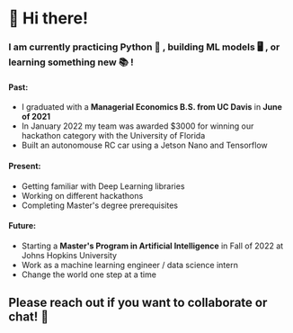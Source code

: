 <!--
**cvaisnor/cvaisnor** is a ✨ _special_ ✨ repository because its `README.md` (this file) appears on your GitHub profile.

Here are some ideas to get you started:

- 🔭 I’m currently working on ...
- 🌱 I’m currently learning ...
- 👯 I’m looking to collaborate on ...
- 🤔 I’m looking for help with ...
- 💬 Ask me about ...
- 📫 How to reach me: ...
- 😄 Pronouns: ...
- ⚡ Fun fact: ...
-->


# 👋 Hi there!
### I am currently practicing Python 🐍 , building ML models 🖥 , or learning something new 📚 !

#### Past: 
* I graduated with a __Managerial Economics B.S. from UC Davis__ in __June of 2021__
* In January 2022 my team was awarded $3000 for winning our hackathon category with the University of Florida
* Built an autonomouse RC car using a Jetson Nano and Tensorflow

#### Present:
* Getting familiar with Deep Learning libraries
* Working on different hackathons
* Completing Master's degree prerequisites

#### Future:
* Starting a __Master's Program in Artificial Intelligence__ in Fall of 2022 at Johns Hopkins University
* Work as a machine learning engineer / data science intern
* Change the world one step at a time

## Please reach out if you want to collaborate or chat! 💬


